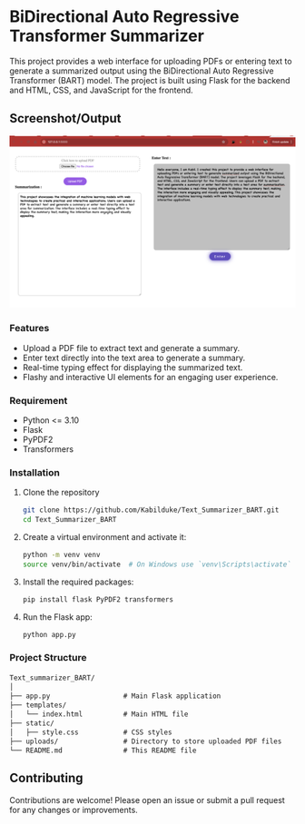 # BiDirectional Auto Regressive Transformer Summarizer
This project provides a web interface for uploading PDFs or entering text to generate a summarized output using the BiDirectional Auto Regressive Transformer (BART) model. 
The project is built using Flask for the backend and HTML, CSS, and JavaScript for the frontend.

## Screenshot/Output
![Model ShowCase:](https://github.com/Kabilduke/Text_Summarizer_BART/blob/main/Output%2C%20result%20or%20what%20ever%20you%20call%20it.png)


### Features
- Upload a PDF file to extract text and generate a summary.
- Enter text directly into the text area to generate a summary.
- Real-time typing effect for displaying the summarized text.
- Flashy and interactive UI elements for an engaging user experience.

### Requirement 
- Python <= 3.10
- Flask
- PyPDF2
- Transformers

### Installation
1. Clone the repository
   ```sh
   git clone https://github.com/Kabilduke/Text_Summarizer_BART.git
   cd Text_Summarizer_BART
   ```

3. Create a virtual environment and activate it:
   ```sh
   python -m venv venv
   source venv/bin/activate  # On Windows use `venv\Scripts\activate`
   ```

3. Install the required packages:
   ```sh
   pip install flask PyPDF2 transformers
   ```
   
4. Run the Flask app:
    ```sh
    python app.py
    ```

### Project Structure
```plaintext
Text_summarizer_BART/
│
├── app.py                  # Main Flask application
├── templates/
│   └── index.html          # Main HTML file
├── static/
│   ├── style.css           # CSS styles
├── uploads/                # Directory to store uploaded PDF files
└── README.md               # This README file
```

## Contributing
Contributions are welcome! Please open an issue or submit a pull request for any changes or improvements.

